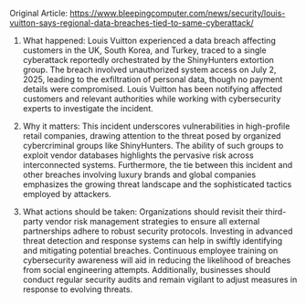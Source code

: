 Original Article: https://www.bleepingcomputer.com/news/security/louis-vuitton-says-regional-data-breaches-tied-to-same-cyberattack/

1) What happened: Louis Vuitton experienced a data breach affecting customers in the UK, South Korea, and Turkey, traced to a single cyberattack reportedly orchestrated by the ShinyHunters extortion group. The breach involved unauthorized system access on July 2, 2025, leading to the exfiltration of personal data, though no payment details were compromised. Louis Vuitton has been notifying affected customers and relevant authorities while working with cybersecurity experts to investigate the incident.

2) Why it matters: This incident underscores vulnerabilities in high-profile retail companies, drawing attention to the threat posed by organized cybercriminal groups like ShinyHunters. The ability of such groups to exploit vendor databases highlights the pervasive risk across interconnected systems. Furthermore, the tie between this incident and other breaches involving luxury brands and global companies emphasizes the growing threat landscape and the sophisticated tactics employed by attackers.

3) What actions should be taken: Organizations should revisit their third-party vendor risk management strategies to ensure all external partnerships adhere to robust security protocols. Investing in advanced threat detection and response systems can help in swiftly identifying and mitigating potential breaches. Continuous employee training on cybersecurity awareness will aid in reducing the likelihood of breaches from social engineering attempts. Additionally, businesses should conduct regular security audits and remain vigilant to adjust measures in response to evolving threats.